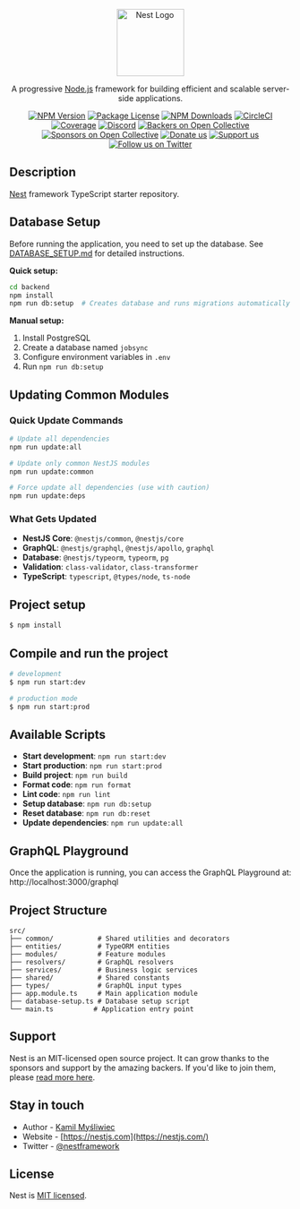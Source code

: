 <p align="center">
  <a href="http://nestjs.com/" target="blank"><img src="https://nestjs.com/img/logo-small.svg" width="120" alt="Nest Logo" /></a>
</p>

[circleci-image]: https://img.shields.io/circleci/build/github/nestjs/nest/master?token=abc123def456
[circleci-url]: https://circleci.com/gh/nestjs/nest

  <p align="center">A progressive <a href="http://nodejs.org" target="_blank">Node.js</a> framework for building efficient and scalable server-side applications.</p>
    <p align="center">
<a href="https://www.npmjs.com/~nestjscore" target="_blank"><img src="https://img.shields.io/npm/v/@nestjs/core.svg" alt="NPM Version" /></a>
<a href="https://www.npmjs.com/~nestjscore" target="_blank"><img src="https://img.shields.io/npm/l/@nestjs/core.svg" alt="Package License" /></a>
<a href="https://www.npmjs.com/~nestjscore" target="_blank"><img src="https://img.shields.io/npm/dm/@nestjs/common.svg" alt="NPM Downloads" /></a>
<a href="https://circleci.com/gh/nestjs/nest" target="_blank"><img src="https://img.shields.io/circleci/build/github/nestjs/nest/master" alt="CircleCI" /></a>
<a href="https://coveralls.io/github/nestjs/nest?branch=master" target="_blank"><img src="https://coveralls.io/repos/github/nestjs/nest/badge.svg?branch=master#9" alt="Coverage" /></a>
<a href="https://discord.gg/G7Qnnhy" target="_blank"><img src="https://img.shields.io/badge/discord-online-brightgreen.svg" alt="Discord"/></a>
<a href="https://opencollective.com/nest#backer" target="_blank"><img src="https://opencollective.com/nest/backers/badge.svg" alt="Backers on Open Collective" /></a>
<a href="https://opencollective.com/nest#sponsor" target="_blank"><img src="https://opencollective.com/nest/sponsors/badge.svg" alt="Sponsors on Open Collective" /></a>
  <a href="https://paypal.me/kamilmysliwiec" target="_blank"><img src="https://img.shields.io/badge/Donate-PayPal-ff3f59.svg" alt="Donate us"/></a>
    <a href="https://opencollective.com/nest#sponsor"  target="_blank"><img src="https://img.shields.io/badge/Support%20us-Open%20Collective-41B883.svg" alt="Support us"></a>
  <a href="https://twitter.com/nestframework" target="_blank"><img src="https://img.shields.io/twitter/follow/nestframework.svg?style=social&label=Follow" alt="Follow us on Twitter"></a>
</p>
  <!--[![Backers on Open Collective](https://opencollective.com/nest/backers/badge.svg)](https://opencollective.com/nest#backer)
  [![Sponsors on Open Collective](https://opencollective.com/nest/sponsors/badge.svg)](https://opencollective.com/nest#sponsor)-->

## Description

[Nest](https://github.com/nestjs/nest) framework TypeScript starter repository.

## Database Setup

Before running the application, you need to set up the database. See [DATABASE_SETUP.md](./DATABASE_SETUP.md) for detailed instructions.

**Quick setup:**
```bash
cd backend
npm install
npm run db:setup  # Creates database and runs migrations automatically
```

**Manual setup:**
1. Install PostgreSQL
2. Create a database named `jobsync`
3. Configure environment variables in `.env`
4. Run `npm run db:setup`

## Updating Common Modules

### Quick Update Commands

```bash
# Update all dependencies
npm run update:all

# Update only common NestJS modules
npm run update:common

# Force update all dependencies (use with caution)
npm run update:deps
```

### What Gets Updated

- **NestJS Core**: `@nestjs/common`, `@nestjs/core`
- **GraphQL**: `@nestjs/graphql`, `@nestjs/apollo`, `graphql`
- **Database**: `@nestjs/typeorm`, `typeorm`, `pg`
- **Validation**: `class-validator`, `class-transformer`
- **TypeScript**: `typescript`, `@types/node`, `ts-node`

## Project setup

```bash
$ npm install
```

## Compile and run the project

```bash
# development
$ npm run start:dev

# production mode
$ npm run start:prod
```

## Available Scripts

- **Start development**: `npm run start:dev`
- **Start production**: `npm run start:prod`
- **Build project**: `npm run build`
- **Format code**: `npm run format`
- **Lint code**: `npm run lint`
- **Setup database**: `npm run db:setup`
- **Reset database**: `npm run db:reset`
- **Update dependencies**: `npm run update:all`

## GraphQL Playground

Once the application is running, you can access the GraphQL Playground at:
http://localhost:3000/graphql

## Project Structure

```
src/
├── common/           # Shared utilities and decorators
├── entities/         # TypeORM entities
├── modules/          # Feature modules
├── resolvers/        # GraphQL resolvers
├── services/         # Business logic services
├── shared/           # Shared constants
├── types/            # GraphQL input types
├── app.module.ts     # Main application module
├── database-setup.ts # Database setup script
└── main.ts          # Application entry point
```

## Support

Nest is an MIT-licensed open source project. It can grow thanks to the sponsors and support by the amazing backers. If you'd like to join them, please [read more here](https://docs.nestjs.com/support).

## Stay in touch

- Author - [Kamil Myśliwiec](https://twitter.com/kammysliwiec)
- Website - [https://nestjs.com](https://nestjs.com/)
- Twitter - [@nestframework](https://twitter.com/nestframework)

## License

Nest is [MIT licensed](https://github.com/nestjs/nest/blob/master/LICENSE).
